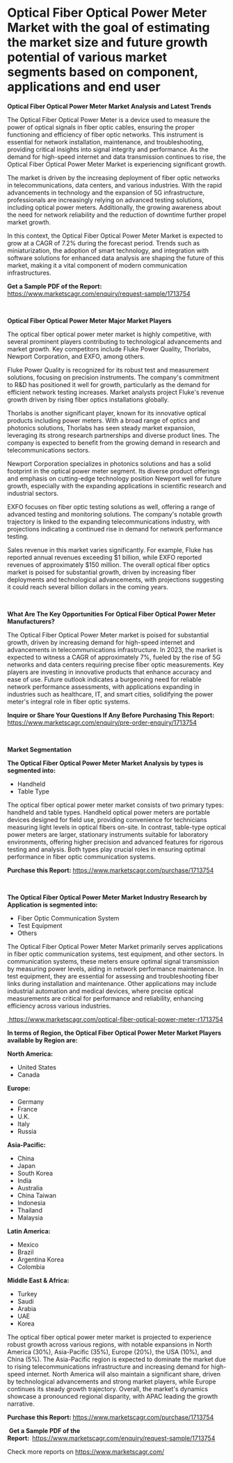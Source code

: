 <p><h1>Optical Fiber Optical Power Meter Market with the goal of estimating the market size and future growth potential of various market segments based on component, applications and end user</h1></p><p><strong>Optical Fiber Optical Power Meter Market Analysis and Latest Trends</strong></p>
<p><p>The Optical Fiber Optical Power Meter is a device used to measure the power of optical signals in fiber optic cables, ensuring the proper functioning and efficiency of fiber optic networks. This instrument is essential for network installation, maintenance, and troubleshooting, providing critical insights into signal integrity and performance. As the demand for high-speed internet and data transmission continues to rise, the Optical Fiber Optical Power Meter Market is experiencing significant growth.</p><p>The market is driven by the increasing deployment of fiber optic networks in telecommunications, data centers, and various industries. With the rapid advancements in technology and the expansion of 5G infrastructure, professionals are increasingly relying on advanced testing solutions, including optical power meters. Additionally, the growing awareness about the need for network reliability and the reduction of downtime further propel market growth.</p><p>In this context, the Optical Fiber Optical Power Meter Market is expected to grow at a CAGR of 7.2% during the forecast period. Trends such as miniaturization, the adoption of smart technology, and integration with software solutions for enhanced data analysis are shaping the future of this market, making it a vital component of modern communication infrastructures.</p></p>
<p><strong>Get a Sample PDF of the Report:&nbsp;</strong> <a href="https://www.marketscagr.com/enquiry/request-sample/1713754?utm_campaign=1902&utm_medium=2&utm_source=Github&utm_content=ia&utm_term=11012025&utm_id=optical-fiber-optical-power-meter">https://www.marketscagr.com/enquiry/request-sample/1713754</a></p>
<p>&nbsp;</p>
<p><strong>Optical Fiber Optical Power Meter Major Market Players</strong></p>
<p><p>The optical fiber optical power meter market is highly competitive, with several prominent players contributing to technological advancements and market growth. Key competitors include Fluke Power Quality, Thorlabs, Newport Corporation, and EXFO, among others.</p><p>Fluke Power Quality is recognized for its robust test and measurement solutions, focusing on precision instruments. The company's commitment to R&D has positioned it well for growth, particularly as the demand for efficient network testing increases. Market analysts project Fluke's revenue growth driven by rising fiber optics installations globally.</p><p>Thorlabs is another significant player, known for its innovative optical products including power meters. With a broad range of optics and photonics solutions, Thorlabs has seen steady market expansion, leveraging its strong research partnerships and diverse product lines. The company is expected to benefit from the growing demand in research and telecommunications sectors.</p><p>Newport Corporation specializes in photonics solutions and has a solid footprint in the optical power meter segment. Its diverse product offerings and emphasis on cutting-edge technology position Newport well for future growth, especially with the expanding applications in scientific research and industrial sectors.</p><p>EXFO focuses on fiber optic testing solutions as well, offering a range of advanced testing and monitoring solutions. The company's notable growth trajectory is linked to the expanding telecommunications industry, with projections indicating a continued rise in demand for network performance testing.</p><p>Sales revenue in this market varies significantly. For example, Fluke has reported annual revenues exceeding $1 billion, while EXFO reported revenues of approximately $150 million. The overall optical fiber optics market is poised for substantial growth, driven by increasing fiber deployments and technological advancements, with projections suggesting it could reach several billion dollars in the coming years.</p></p>
<p>&nbsp;</p>
<p><strong>What Are The Key Opportunities For Optical Fiber Optical Power Meter Manufacturers?</strong></p>
<p><p>The Optical Fiber Optical Power Meter market is poised for substantial growth, driven by increasing demand for high-speed internet and advancements in telecommunications infrastructure. In 2023, the market is expected to witness a CAGR of approximately 7%, fueled by the rise of 5G networks and data centers requiring precise fiber optic measurements. Key players are investing in innovative products that enhance accuracy and ease of use. Future outlook indicates a burgeoning need for reliable network performance assessments, with applications expanding in industries such as healthcare, IT, and smart cities, solidifying the power meter's integral role in fiber optic systems.</p></p>
<p><strong>Inquire or Share Your Questions If Any Before Purchasing This Report:</strong> <a href="https://www.marketscagr.com/enquiry/pre-order-enquiry/1713754?utm_campaign=1902&utm_medium=2&utm_source=Github&utm_content=ia&utm_term=11012025&utm_id=optical-fiber-optical-power-meter">https://www.marketscagr.com/enquiry/pre-order-enquiry/1713754</a></p>
<p>&nbsp;</p>
<p><strong>Market Segmentation</strong></p>
<p><strong>The Optical Fiber Optical Power Meter Market Analysis by types is segmented into:</strong></p>
<p><ul><li>Handheld</li><li>Table Type</li></ul></p>
<p><p>The optical fiber optical power meter market consists of two primary types: handheld and table types. Handheld optical power meters are portable devices designed for field use, providing convenience for technicians measuring light levels in optical fibers on-site. In contrast, table-type optical power meters are larger, stationary instruments suitable for laboratory environments, offering higher precision and advanced features for rigorous testing and analysis. Both types play crucial roles in ensuring optimal performance in fiber optic communication systems.</p></p>
<p><strong>Purchase this Report:&nbsp;</strong><a href="https://www.marketscagr.com/purchase/1713754?utm_campaign=1902&utm_medium=2&utm_source=Github&utm_content=ia&utm_term=11012025&utm_id=optical-fiber-optical-power-meter">https://www.marketscagr.com/purchase/1713754</a></p>
<p>&nbsp;</p>
<p><strong>The Optical Fiber Optical Power Meter Market Industry Research by Application is segmented into:</strong></p>
<p><ul><li>Fiber Optic Communication System</li><li>Test Equipment</li><li>Others</li></ul></p>
<p><p>The Optical Fiber Optical Power Meter Market primarily serves applications in fiber optic communication systems, test equipment, and other sectors. In communication systems, these meters ensure optimal signal transmission by measuring power levels, aiding in network performance maintenance. In test equipment, they are essential for assessing and troubleshooting fiber links during installation and maintenance. Other applications may include industrial automation and medical devices, where precise optical measurements are critical for performance and reliability, enhancing efficiency across various industries.</p></p>
<p><a href="https://www.marketscagr.com/optical-fiber-optical-power-meter-r1713754?utm_campaign=1902&utm_medium=2&utm_source=Github&utm_content=ia&utm_term=11012025&utm_id=optical-fiber-optical-power-meter">&nbsp;https://www.marketscagr.com/optical-fiber-optical-power-meter-r1713754</a></p>
<p><strong>In terms of Region, the Optical Fiber Optical Power Meter Market Players available by Region are:</strong></p>
<p>
    <p> <strong> North America: </strong>
        <ul>
            <li>United States</li>
            <li>Canada</li>
        </ul>
        </p> 
    <p> <strong> Europe: </strong>
        <ul>
            <li>Germany</li>
            <li>France</li>
            <li>U.K.</li>
            <li>Italy</li>
            <li>Russia</li>
        </ul>
        </p> 
    <p> <strong> Asia-Pacific: </strong>
        <ul>
            <li>China</li>
            <li>Japan</li>
            <li>South Korea</li>
            <li>India</li>
            <li>Australia</li>
            <li>China Taiwan</li>
            <li>Indonesia</li>
            <li>Thailand</li>
            <li>Malaysia</li>
        </ul>
        </p> 
    <p> <strong> Latin America: </strong>
        <ul>
            <li>Mexico</li>
            <li>Brazil</li>
            <li>Argentina Korea</li>
            <li>Colombia</li>
        </ul>
        </p> 
    <p> <strong> Middle East & Africa: </strong>
        <ul>
            <li>Turkey</li>
            <li>Saudi</li>
            <li>Arabia</li>
            <li>UAE</li>
            <li>Korea</li>
        </ul>
    </p>
    </p>
<p><p>The optical fiber optical power meter market is projected to experience robust growth across various regions, with notable expansions in North America (30%), Asia-Pacific (35%), Europe (20%), the USA (10%), and China (5%). The Asia-Pacific region is expected to dominate the market due to rising telecommunications infrastructure and increasing demand for high-speed internet. North America will also maintain a significant share, driven by technological advancements and strong market players, while Europe continues its steady growth trajectory. Overall, the market's dynamics showcase a pronounced regional disparity, with APAC leading the growth narrative.</p></p>
<p><strong>Purchase this Report: </strong><a href="https://www.marketscagr.com/purchase/1713754?utm_campaign=1902&utm_medium=2&utm_source=Github&utm_content=ia&utm_term=11012025&utm_id=optical-fiber-optical-power-meter">https://www.marketscagr.com/purchase/1713754</a></p>
<p>&nbsp;<strong>Get a Sample PDF of the Report:&nbsp;&nbsp;</strong><a href="https://www.marketscagr.com/enquiry/request-sample/1713754?utm_campaign=1902&utm_medium=2&utm_source=Github&utm_content=ia&utm_term=11012025&utm_id=optical-fiber-optical-power-meter">https://www.marketscagr.com/enquiry/request-sample/1713754</a></p>
<p><strong></strong></p>
<p>Check more reports on <a href="https://www.marketscagr.com/?utm_campaign=1902&utm_medium=2&utm_source=Github&utm_content=ia&utm_term=11012025&utm_id=optical-fiber-optical-power-meter">https://www.marketscagr.com/</a></p>